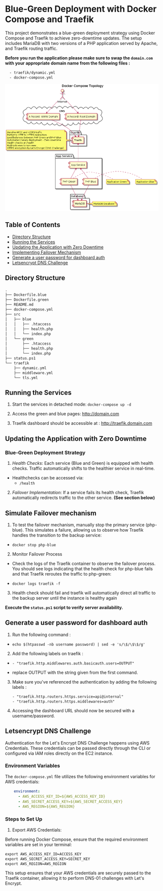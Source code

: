 # Blue-Green Deployment with Docker Compose and Traefik

This project demonstrates a blue-green deployment strategy using Docker Compose and Traefik to achieve zero-downtime updates. The setup includes MariaDB with two versions of a PHP application served by Apache, and Traefik routing traffic.

**Before you run the application please make sure to swap the `domain.com` with your appropriate domain name from the following files :**
```
  - traefik/dynamic.yml
  - docker-compose.yml
```

![Topology](topology.png)

## Table of Contents
- [Directory Structure](#directory-structure)
- [Running the Services](#running-the-services)
- [Updating the Application with Zero Downtime](#updating-the-application-with-zero-downtime)
- [Implementing Failover Mechanism](#simulate-failover-mechanism)
- [Generate a user password for dashboard auth](#generate-a-user-password-for-dashboard-auth)
- [Letsencrypt DNS Challenge](#letsencrypt-dns-challenge)
## Directory Structure

```
.
├── Dockerfile.blue
├── Dockerfile.green
├── README.md
├── docker-compose.yml
├── src
│   ├── blue
│   │   ├── .htaccess
│   │   ├── health.php
│   │   └── index.php
│   └── green
│       ├── .htaccess
│       ├── health.php
│       └── index.php
├── status.ps1
└── traefik
    ├── dynamic.yml
    ├── middleware.yml
    └── tls.yml
```

## Running the Services
1. Start the services in detached mode:
`docker-compose up -d`

2. Access the green and blue pages: http://domain.com

3. Traefik dashboard should be accessible at : http://traefik.domain.com

## Updating the Application with Zero Downtime
### Blue-Green Deployment Strategy

1. *Health Checks*: Each service (Blue and Green) is equipped with health checks. Traffic automatically shifts to the healthier service in real-time.
- Healthchecks can be accessed via:
  - `/health`

2. *Failover Implementation*: If a service fails its health check, Traefik automatically redirects traffic to the other service. **(See section below)**

## Simulate Failover mechanism
1. To test the failover mechanism, manually stop the primary service (php-blue). This simulates a failure, allowing us to observe how Traefik handles the transition to the backup service:

- `docker stop php-blue`

2. Monitor Failover Process

  - Check the logs of the Traefik container to observe the failover process. You should see logs indicating that the health check for php-blue fails and that Traefik reroutes the traffic to php-green:

  - `docker logs traefik -f`

3. Health check should fail and traefik will automatically direct all traffic to the backup server until the instance is healthy again

**Execute the `status.ps1` script to verify server availability.**

## Generate a user password for dashboard auth
1. Run the following command :

- `echo $(htpasswd -nb username password) | sed -e 's/\$/\$\$/g'`

2. Add the following labels on traefik : 

- `- "traefik.http.middlewares.auth.basicauth.users=OUTPUT"` 

- replace OUTPUT with the string given from the first command.

3. Make sure you've referenced the authentication by adding the following labels : 

   ```
   - "traefik.http.routers.https.service=api@internal"
   - "traefik.http.routers.https.middlewares=auth"
   ```
4. Accessing the dashboard URL should now be secured with a username/password.

## Letsencrypt DNS Challenge
Authentication for the Let's Encrypt DNS Challenge happens using AWS Credentials. These credentials can be passed directly through the CLI or configured via IAM roles directly on the EC2 instance.

### Environment Variables
The `docker-compose.yml` file utilizes the following environment variables for AWS credentials:
```yaml
    environment:
      - AWS_ACCESS_KEY_ID=${AWS_ACCESS_KEY_ID}
      - AWS_SECRET_ACCESS_KEY=${AWS_SECRET_ACCESS_KEY}
      - AWS_REGION=${AWS_REGION}
```

### Steps to Set Up
1. Export AWS Credentials:

Before running Docker Compose, ensure that the required environment variables are set in your terminal:
```
export AWS_ACCESS_KEY_ID=ACCESS_KEY
export AWS_SECRET_ACCESS_KEY=SECRET_KEY
export AWS_REGION=AWS_REGION
```

This setup ensures that your AWS credentials are securely passed to the Traefik container, allowing it to perform DNS-01 challenges with Let's Encrypt.